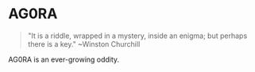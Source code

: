 AG0RA
=====

> "It is a riddle, wrapped in a mystery, inside an enigma; but perhaps there is a key."
> ~Winston Churchill

AG0RA is an ever-growing oddity.
